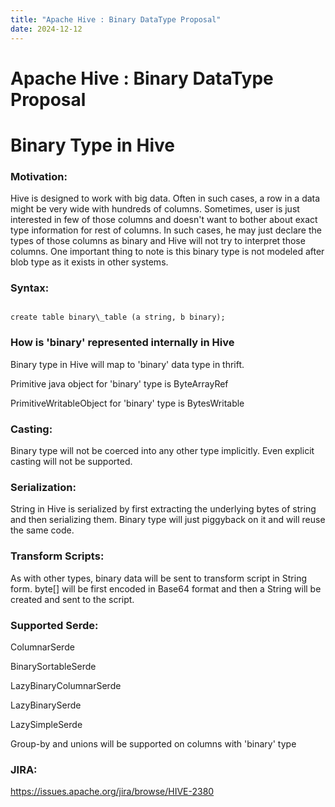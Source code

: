 ```yaml
---
title: "Apache Hive : Binary DataType Proposal"
date: 2024-12-12
---
```


# Apache Hive : Binary DataType Proposal

# Binary Type in Hive

### Motivation:

Hive is designed to work with big data. Often in such cases, a row in a data might be very wide with hundreds of columns. Sometimes, user is just interested in few of those columns and doesn't want to bother about exact type information for rest of columns. In such cases, he may just declare the types of those columns as binary and Hive will not try to interpret those columns. One important thing to note is this binary type is not modeled after blob type as it exists in other systems.

### Syntax:

```

create table binary\_table (a string, b binary);

```

### How is 'binary' represented internally in Hive

Binary type in Hive will map to 'binary' data type in thrift.   

Primitive java object for 'binary' type is ByteArrayRef  

PrimitiveWritableObject for 'binary' type is BytesWritable

### Casting:

Binary type will not be coerced into any other type implicitly. Even explicit casting will not be supported. 

### Serialization:

String in Hive is serialized by first extracting the underlying bytes of string and then serializing them. Binary type will just piggyback on it and will reuse the same code.

### Transform Scripts:

As with other types, binary data will be sent to transform script in String form. byte[] will be first encoded in Base64 format and then a String will be created and sent to the script.     

### Supported Serde:

ColumnarSerde  

BinarySortableSerde  

LazyBinaryColumnarSerde    

LazyBinarySerde  

LazySimpleSerde

Group-by and unions will be supported on columns with 'binary' type

### JIRA:

<https://issues.apache.org/jira/browse/HIVE-2380>

 

 


